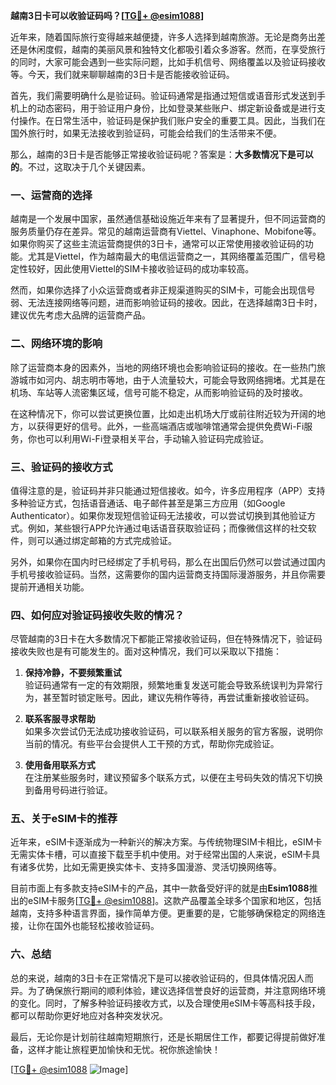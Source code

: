 **越南3日卡可以收验证码吗？[[TG💪+ @esim1088](https://t.me/s/esim1088)]**

近年来，随着国际旅行变得越来越便捷，许多人选择到越南旅游。无论是商务出差还是休闲度假，越南的美丽风景和独特文化都吸引着众多游客。然而，在享受旅行的同时，大家可能会遇到一些实际问题，比如手机信号、网络覆盖以及验证码接收等。今天，我们就来聊聊越南的3日卡是否能接收验证码。

首先，我们需要明确什么是验证码。验证码通常是指通过短信或语音形式发送到手机上的动态密码，用于验证用户身份，比如登录某些账户、绑定新设备或是进行支付操作。在日常生活中，验证码是保护我们账户安全的重要工具。因此，当我们在国外旅行时，如果无法接收到验证码，可能会给我们的生活带来不便。

那么，越南的3日卡是否能够正常接收验证码呢？答案是：**大多数情况下是可以的**。不过，这取决于几个关键因素。

### **一、运营商的选择**

越南是一个发展中国家，虽然通信基础设施近年来有了显著提升，但不同运营商的服务质量仍存在差异。常见的越南运营商有Viettel、Vinaphone、Mobifone等。如果你购买了这些主流运营商提供的3日卡，通常可以正常使用接收验证码的功能。尤其是Viettel，作为越南最大的电信运营商之一，其网络覆盖范围广，信号稳定性较好，因此使用Viettel的SIM卡接收验证码的成功率较高。

然而，如果你选择了小众运营商或者非正规渠道购买的SIM卡，可能会出现信号弱、无法连接网络等问题，进而影响验证码的接收。因此，在选择越南3日卡时，建议优先考虑大品牌的运营商产品。

### **二、网络环境的影响**

除了运营商本身的因素外，当地的网络环境也会影响验证码的接收。在一些热门旅游城市如河内、胡志明市等地，由于人流量较大，可能会导致网络拥堵。尤其是在机场、车站等人流密集区域，信号可能不稳定，从而影响验证码的及时接收。

在这种情况下，你可以尝试更换位置，比如走出机场大厅或前往附近较为开阔的地方，以获得更好的信号。此外，一些高端酒店或咖啡馆通常会提供免费Wi-Fi服务，你也可以利用Wi-Fi登录相关平台，手动输入验证码完成验证。

### **三、验证码的接收方式**

值得注意的是，验证码并非只能通过短信接收。如今，许多应用程序（APP）支持多种验证方式，包括语音通话、电子邮件甚至是第三方应用（如Google Authenticator）。如果你发现短信验证码无法接收，可以尝试切换到其他验证方式。例如，某些银行APP允许通过电话语音获取验证码；而像微信这样的社交软件，则可以通过绑定邮箱的方式完成验证。

另外，如果你在国内时已经绑定了手机号码，那么在出国后仍然可以尝试通过国内手机号接收验证码。当然，这需要你的国内运营商支持国际漫游服务，并且你需要提前开通相关功能。

### **四、如何应对验证码接收失败的情况？**

尽管越南的3日卡在大多数情况下都能正常接收验证码，但在特殊情况下，验证码接收失败也是有可能发生的。面对这种情况，我们可以采取以下措施：

1. **保持冷静，不要频繁重试**  
   验证码通常有一定的有效期限，频繁地重复发送可能会导致系统误判为异常行为，甚至暂时锁定账号。因此，建议先稍作等待，再尝试重新接收验证码。

2. **联系客服寻求帮助**  
   如果多次尝试仍无法成功接收验证码，可以联系相关服务的官方客服，说明你当前的情况。有些平台会提供人工干预的方式，帮助你完成验证。

3. **使用备用联系方式**  
   在注册某些服务时，建议预留多个联系方式，以便在主号码失效的情况下切换到备用号码进行验证。

### **五、关于eSIM卡的推荐**

近年来，eSIM卡逐渐成为一种新兴的解决方案。与传统物理SIM卡相比，eSIM卡无需实体卡槽，可以直接下载至手机中使用。对于经常出国的人来说，eSIM卡具有诸多优势，比如无需更换实体卡、支持多国漫游、灵活切换网络等。

目前市面上有多款支持eSIM卡的产品，其中一款备受好评的就是由**Esim1088**推出的eSIM卡服务[[TG💪+ @esim1088](https://t.me/s/esim1088)]。这款产品覆盖全球多个国家和地区，包括越南，支持多种语言界面，操作简单方便。更重要的是，它能够确保稳定的网络连接，让你在国外也能轻松接收验证码。

### **六、总结**

总的来说，越南的3日卡在正常情况下是可以接收验证码的，但具体情况因人而异。为了确保旅行期间的顺利体验，建议选择信誉良好的运营商，并注意网络环境的变化。同时，了解多种验证码接收方式，以及合理使用eSIM卡等高科技手段，都可以帮助你更好地应对各种突发状况。

最后，无论你是计划前往越南短期旅行，还是长期居住工作，都要记得提前做好准备，这样才能让旅程更加愉快和无忧。祝你旅途愉快！

[[TG💪+ @esim1088](https://t.me/s/esim1088) ![Image](https://i.postimg.cc/4NQfJmqS/Snipaste-2025-05-13-00-14-12.png)]